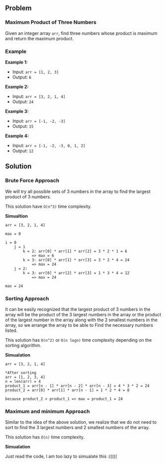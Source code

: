 ## Problem

### Maximum Product of Three Numbers

Given an integer array `arr`, find three numbers whose product is maximum and return the maximum product.

### Example

**Example 1:**
- Input: `arr = [1, 2, 3]`
- Output: `6`

**Example 2:**
- Input: `arr = [3, 2, 1, 4]`
- Output: `24`

**Example 3:**
- Input: `arr = [-1, -2, -3]`
- Output: `15`

**Example 4:**
- Input: `arr = [-1, -2, -3, 0, 1, 2]`
- Output: `12`

## Solution
### Brute Force Approach

We will try all possible sets of 3 numbers in the array to find the largest product of 3 numbers.

This solution have `O(n^3)` time complexity.

**Simualtion**

`arr = [3, 2, 1, 4]`

`max = 0`

    i = 0
        j = 1
            k = 2: arr[0] * arr[1] * arr[2] = 3 * 2 * 1 = 6
                => max = 6
            k = 3: arr[0] * arr[1] * arr[3] = 3 * 2 * 4 = 24
                => max = 24
        j = 2:
            k = 3: arr[0] * arr[2] * arr[3] = 1 * 3 * 4 = 12
                => max = 24 

`max = 24`

### Sorting Approach

It can be easily recognized that the largest product of 3 numbers in the array will be the product of the 3 largest numbers in the array or the product of the largest number in the array along with the 2 smallest numbers in the array, so we arrange the array to be able to Find the necessary numbers listed.

This solution has `O(n^2)` or `O(n logn)` time complexity depending on the sorting algorithm.

**Simualation**

`arr = [3, 2, 1, 4]`

    *After sorting
    arr = [1, 2, 3, 4]
    n = len(arr) = 4
    product_1 = arr[n - 1] * arr[n - 2] * arr[n - 3] = 4 * 3 * 2 = 24
    product_2 = arr[0] * arr[1] * arr[n - 1] = 1 * 2 * 4 = 8

    because product_2 < product_1 => max = product_1 = 24

### Maximum and minimum Approach

Similar to the idea of the above solution, we realize that we do not need to sort to find the 3 largest numbers and 2 smallest numbers of the array.

This solution has `O(n)` time complexity.

**Simualation**

Just read the code, I am too lazy to simualate this :(((((
